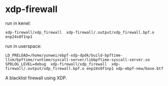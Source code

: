 # xdp-firewall

run in kenel:

```console
xdp-firewall/xdp_firewall  xdp-firewall/.output/xdp_firewall.bpf.o enp24s0f1np1
```

run in userspace:

```console
LD_PRELOAD=/home/yunwei/ebpf-xdp-dpdk/build-bpftime-llvm/bpftime/runtime/syscall-server/libbpftime-syscall-server.so SPDLOG_LEVEL=debug  xdp-firewall/xdp_firewall  xdp-firewall/.output/xdp_firewall.bpf.o enp24s0f1np1 xdp-ebpf-new/base.btf
```

A blacklist firewall using XDP.

